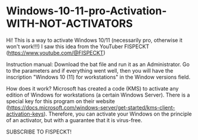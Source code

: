 # Windows-10-11-pro-Activation-WITH-NOT-ACTIVATORS
Hi! This is a way to activate Windows 10/11 (necessarily pro, otherwise it won't work!!!)
I saw this idea from the YouTuber FISPECKT (https://www.youtube.com/@FISPECKT)


Instruction manual: Download the bat file and run it as an Administrator. Go to the parameters and if everything went well, then you will have the inscription "Windows 10 (11) for workstations" in the Window versions field.


How does it work? 
Microsoft has created a code (KMS) to activate any edition of Windows for workstations (a certain Windows Server). There is a special key for this program on their website (https://docs.microsoft.com/windows-server/get-started/kms-client-activation-keys). Therefore, you can activate your Windows on the principle of an activator, but with a guarantee that it is virus-free. 

SUBSCRIBE TO FISPECKT!
